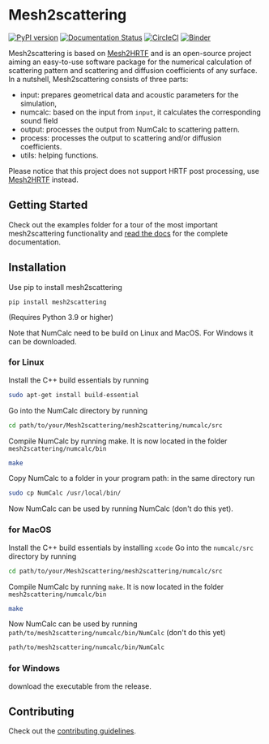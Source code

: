 # Mesh2scattering

[![PyPI version](https://badge.fury.io/py/mesh2scattering.svg)](https://badge.fury.io/py/mesh2scattering)
[![Documentation Status](https://readthedocs.org/projects/mesh2scattering/badge/?version=latest)](https://mesh2scattering.readthedocs.io/en/latest/?badge=latest)
[![CircleCI](https://circleci.com/gh/ahms5/mesh2scattering.svg?style=shield)](https://circleci.com/gh/ahms5/mesh2scattering)
[![Binder](https://mybinder.org/badge_logo.svg)](https://mybinder.org/v2/gh/pyfar/gallery/main?labpath=docs/gallery/interactive/pyfar_introduction.ipynb)

Mesh2scattering is based on [Mesh2HRTF](https://github.com/Any2HRTF/Mesh2HRTF) and is an open-source project aiming an easy-to-use software package for the numerical calculation of scattering pattern and scattering and diffusion coefficients of any surface. In a nutshell, Mesh2scattering consists of three parts:

- input: prepares geometrical data and acoustic parameters for the simulation,
- numcalc: based on the input from ``input``, it calculates the corresponding sound field
- output: processes the output from NumCalc to scattering pattern.
- process: processes the output to scattering and/or diffusion coefficients.
- utils: helping functions.

Please notice that this project does not support HRTF post processing, use [Mesh2HRTF](https://github.com/Any2HRTF/Mesh2HRTF) instead.

## Getting Started

Check out the examples folder for a tour of the most important mesh2scattering
functionality and [read the docs](https://mesh2scattering.readthedocs.io/en/latest) for the complete documentation.

## Installation

Use pip to install mesh2scattering

    pip install mesh2scattering

(Requires Python 3.9 or higher)

Note that NumCalc need to be build on Linux and MacOS. For Windows it can be downloaded.

### for Linux

Install the C++ build essentials by running

```bash
sudo apt-get install build-essential
```

Go into the NumCalc directory by running

```bash
cd path/to/your/Mesh2scattering/mesh2scattering/numcalc/src
```

Compile NumCalc by running make. It is now located in the folder ``mesh2scattering/numcalc/bin``

```bash
make
```

Copy NumCalc to a folder in your program path: in the same directory run

```bash
sudo cp NumCalc /usr/local/bin/
```

Now NumCalc can be used by running NumCalc (don't do this yet).

### for MacOS


Install the C++ build essentials by installing ``xcode``
Go into the ``numcalc/src`` directory by running

```bash
cd path/to/your/Mesh2scattering/mesh2scattering/numcalc/src
```

Compile NumCalc by running ``make``. It is now located in the folder ``mesh2scattering/numcalc/bin``

```bash
make
```

Now NumCalc can be used by running ``path/to/mesh2scattering/numcalc/bin/NumCalc`` (don't do this yet)

```bash
path/to/mesh2scattering/numcalc/bin/NumCalc
```

### for Windows

download the executable from the release.

## Contributing

Check out the [contributing guidelines](https://mesh2scattering.readthedocs.io/en/stable/contributing.html).
